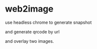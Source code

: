 # web2image

use headless chrome to generate snapshot

and generate qrcode by url

and overlay two images.